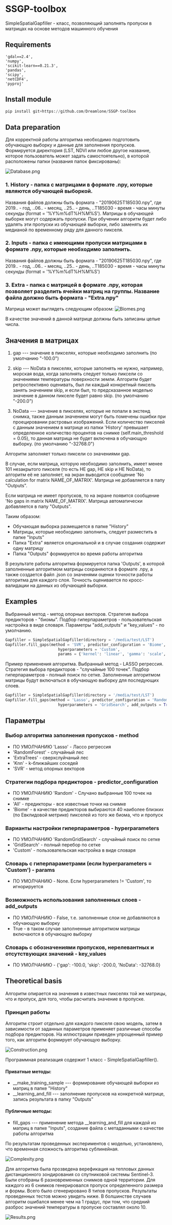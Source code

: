 # SSGP-toolbox

SimpleSpatialGapfiller - класс, позволяющий заполнять пропуски в матрицах на основе методов машинного обучения


## Requirements
    'gdal==2.4',
    'numpy',
    'scikit-learn==0.21.3',
    'pandas',
    'scipy',
    'netCDF4',
    'pyproj' 

## Install module

```python
pip install git+https://github.com/Dreamlone/SSGP-toolbox
```

## Data preparation

Для корректной работы алгоритма необходимо подготовить обучающую выборку и данные для заполнения пропусков.
Формируется директория (LST, NDVI или любое другое название, которое пользователь может задать самостоятельно), в которой расположены папки (названия папок фиксированы): 

![Database.png](https://raw.githubusercontent.com/Dreamlone/SSGP-toolbox/master/Supplementary/images/rm_1_Database.png)

### 1. History - папка с матрицами в формате .npy, которые являются обучающей выборкой.

Названия файлов должны быть формата - "20190625T185030.npy", где 2019.. - год, ..06.. - месяц, ..25.. - день, ..T185030 - время - часы минуты секунды (format = '%Y%m%dT%H%M%S'). Матрицы в обучающей выборке могут содержать пропуски. При обучении алгоритм будет либо удалять эти пропуски из обучающей выборки, либо заменять их медианой по временному ряду для данного пикселя.


### 2. Inputs - папка с имеющими пропуски матрицами в формате .npy, которые необходимо заполнить.

Названия файлов должны быть формата - "20190625T185030.npy", где 2019.. - год, ..06.. - месяц, ..25.. - день, ..T185030 - время - часы минуты секунды (format = '%Y%m%dT%H%M%S')


### 3. Extra - папка с матрицей в формате .npy, которая позволяет разделить ячейки матриц на группы. Название файла должно быть формата - "Extra.npy"

Матрица может выглядеть следующим образом:
![Biomes.png](https://raw.githubusercontent.com/Dreamlone/SSGP-toolbox/master/Supplementary/images/rm_2_Biomes.png)

В качестве значений в данной матрице должны быть записаны целые числа.

## Значения в матрицах

1) gap     --- значение в пикселях, которые необходимо заполнить (по умолчанию "-100.0")

2) skip    --- NoData в пикселях, которые заполнять не нужно, например, морская вода, когда заполнять следует только пиксели со значениями температуры поверхности земли. Алгоритм будет ретроспективно оценивать, был ли каждый конкретный пиксель занять значением skip, и если был, то предсказанное моделью значение в данном пикселе будет равно skip. (по умолчанию "-200.0")

3) NoData  --- значение в пикселях, которые не попали в экстенд снимка, также данным значением могут быть помечены ошибки при проецировании растровых изображений. Если количество пикселей с данным значением в матрице из папки 'History' превышает определенное количество процентов на снимке (self.main_threshold = 0.05), то данная матрица не будет включена в обучающую выборку. (по умолчанию "-32768.0")

Алгоритм заполняет только пиксели со значениями gap.


В случае, если матрица, которую необходимо заполнить, имеет менее 101 незакрытого пикселя (то есть НЕ gap, НЕ skip и НЕ NoData), то алгоритм её не заполняет, на экран выводится сообщение 'No calculation for matrix NAME_OF_MATRIX'. Матрица не добавляется в папу "Outputs".


Если матрица не имеет пропусков, то на экране появится сообщение 'No gaps in matrix NAME_OF_MATRIX'. Матрица автоматически добавляется в папу "Outputs".


Таким образом:
- Обучающая выборка размещается в папке "History"
- Матрицы, которые необходимо заполнить, следует разместить в папке "Inputs"
- Папка "Extra" является опциональной и в случае создания содержит одну матрицу
- Папка "Outputs" формируется во время работы алгоритма

В результате работы алгоритма формируется папка 'Outputs', в которой заполненные алгоритмом матрицы сохраняются в формате .npy, а также создается файл .json 
со значенями оценки точности работы алгоритма для каждого слоя. Точность оценивается по кросс-валидации на данных из обучающей выборки.

## Examples

Выбранный метод - метод опорных векторов. Стратегия выбора предикторов - "биомы". Подбор гиперпараметров - пользовательская настройка в виде словаря. 
Параметры "add_outputs" и "key_values" - по умолчанию.

```python
Gapfiller = SimpleSpatialGapfiller(directory = '/media/test/LST')
Gapfiller.fill_gaps(method = 'SVR', predictor_configuration = 'Biome',
                       hyperparameters = 'Custom', 
                       params = {'kernel': 'linear', 'gamma': 'scale', 'C': 1000, 'epsilon': 1})
```

Пример применения алгоритма. Выбранный метод - LASSO регрессия. Стратегия выбора предикторов - "случайные 100 точек". 
Подбор гиперпараметров - полный поиск по сетке. Заполненные алгоритмом матрицы будут включаться в обучающую выборку для последующих слоев.


```python
Gapfiller = SimpleSpatialGapfiller(directory = '/media/test/LST')
Gapfiller.fill_gaps(method = 'Lasso', predictor_configuration = 'Random',
                       hyperparameters = 'GridSearch', add_outputs = True, key_values = {'gap': -1.0, 'skip': -10.0, 'NoData': -100.0})
```

## Параметры

### Выбор алгоритма заполнения пропусков - method
- ПО УМОЛЧАНИЮ 'Lasso' - Лассо регрессия 
- 'RandomForest' - случайный лес
- 'ExtraTrees' - сверхслуйчаный лес
- 'Knn' - k-ближайших соседей
- 'SVR' - метод опорных векторов

### Стратегии подбора предикторов - predictor_configuration
- ПО УМОЛЧАНИЮ 'Random' - Случано выбранные 100 точек на снимке
- 'All' - предикторы - все известные точки на снимке
- 'Biome' - в качестве предикторов выбираются 40 наиболее близких (по Евклидовой метрике) пикселей из того же биома, что и пропуск

### Варианты настройки гиперпараметров - hyperparameters
- ПО УМОЛЧАНИЮ 'RandomGridSearch' - случайный поиск по сетке 
- 'GridSearch' - полный перебор по сетке
- 'Custom' - пользовательская настройка в виде словаря

### Словарь с гиперпараметрами (если hyperparameters = 'Custom') - params
- ПО УМОЛЧАНИЮ - None. Если hyperparameters != 'Custom', то игнорируется

### Возможность использования заполненных слоев - add_outputs
- ПО УМОЛЧАНИЮ - False, т.е. заполненные слои не добавляются в обучающую выборку
- True - в таком случае заполненные алгоритмом матрицы включаются в обучающую выборку

### Cловарь с обозначениями пропусков, нерелевантных и отсутствующих значений - key_values
- ПО УМОЛЧАНИЮ - {'gap': -100.0, 'skip': -200.0, 'NoData': -32768.0}


## Theoretical basis

Алгоритм опирается на значения в известных пикселях той же матрицы, что и пропуск, для того, чтобы расчитать значение в пропуске.
### Принцип работы

Алгоритм строит отдельно для каждого пикселя свою модель, затем в зависимости от заданных параметров применяет различные 
способы подбора предикторов. На иллюстрации приведен упрощенный пример того, как алгоритм формирует обучающую выборку.

![Construction.png](https://raw.githubusercontent.com/Dreamlone/SSGP-toolbox/master/Supplementary/images/rm_3_Construction.png)

Программная реализация содержит 1 класс - SimpleSpatialGapfiller().
#### Приватные методы:
- __make_training_sample  --- формирование обучающей выборки из матриц в папке "History"
- __learning_and_fill     --- заполнение пропусков на конкретной матрице, запись результата в папку "Outputs"

#### Публичные методы:
- fill_gaps               --- применение метода __learning_and_fill для каждой из матриц в папке "Inputs", 
создание файла с метаданными о качестве работы алгоритма

По результатам проведенных экспериментов с моделью, установлено, что временная сложность алгоритма сублинейная.

![Complexity.png](https://raw.githubusercontent.com/Dreamlone/SSGP-toolbox/master/Supplementary/images/rm_4_Complexity.png)

Для алгоритма была прозведена верефикация на тепловых данных дистанционного зондирования со спутниковой системы Sentinel-3. 
Были отобраны 6 разновременных снимков одной территории. Для каждого из 6 снимков генерировался пропуск определенного размера и формы. 
Всего было сгенерировано 8 типов пропусков. Результаты проведенных тестов можно увидеть ниже. В болшинстве случаев алгоритм ошибался 
менее чем на 1 градус, при том, что средний разброс значений температуры в пропуске составлял около 10.

![Results.png](https://raw.githubusercontent.com/Dreamlone/SSGP-toolbox/master/Supplementary/images/rm_5_Results.png)




